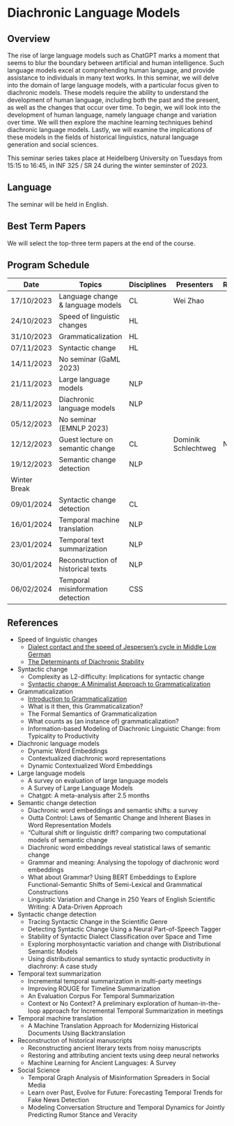 # Diachronic Language Models 

## Overview

The rise of large language models such as ChatGPT marks a moment that seems to blur the boundary between artificial and human intelligence. Such language models excel at comprehending human language, and provide assistance to individuals in many text works. In this seminar, we will delve into the domain of large language models, with a particular focus given to diachronic models. These models require the ability to understand the development of human language, including both the past and the present, as well as the changes that occur over time. To begin, we will look into the development of human language, namely language change and variation over time. We will then explore the machine learning techniques behind diachronic language models. Lastly, we will examine the implications of these models in the fields of historical linguistics, natural language generation and social sciences.

This seminar series takes place at Heidelberg University on Tuesdays from 15:15 to 16:45, in INF 325 / SR 24 during the winter seminster of 2023.

## Language
The seminar will be held in English.

## Best Term Papers
We will select the top-three term papers at the end of the course.

## Program Schedule

| Date       | Topics                            | Disciplines       | Presenters     | References |
|------------|-----------------------------------|----------------|----------------|------------|
| 17/10/2023 | Language change & language models    |   CL             | Wei Zhao       |            |
| 24/10/2023 | Speed of linguistic changes       | HL    |                |            |            
| 31/10/2023 | Grammaticalization                | HL    |                |            |            
| 07/11/2023 | Syntactic change                  | HL    |                |            |
| 14/11/2023 | No seminar (GaML 2023)            |                |                |            |
| 21/11/2023 | Large language models             | NLP    |                |            |
| 28/11/2023 | Diachronic language models        | NLP            |                |            |
| 05/12/2023 | No seminar (EMNLP 2023)           |                |                |            |
| 12/12/2023 | Guest lecture on semantic change  | CL             | Dominik Schlechtweg  |  No need          |
| 19/12/2023 | Semantic change detection         | NLP            |                |            |
| Winter Break                                   |                |                |            |
| 09/01/2024 | Syntactic change detection | CL             |                |            |
| 16/01/2024 | Temporal machine translation| NLP            |                |            |
| 23/01/2024 | Temporal text summarization       | NLP            |                |            |
| 30/01/2024 | Reconstruction of historical texts         | NLP             |                |            |
| 06/02/2024 | Temporal misinformation detection        | CSS            |                |            |


## References 

- Speed of linguistic changes
  - [Dialect contact and the speed of Jespersen’s cycle in Middle Low German](https://www.aup-online.com/docserver/fulltext/00398691/66/1/01_TET2014.1.BREI.pdf?expires=1697231538&id=id&accname=guest&checksum=51C6AE8362F81C2A8C1329C0A71AD253 )
  - [The Determinants of Diachronic Stability](https://www.google.de/books/edition/The_Determinants_of_Diachronic_Stability/knWODwAAQBAJ?hl=de&gbpv=1&dq=The+determinants+of+diachronic+stability&printsec=frontcover)
- Syntactic change
  - Complexity as L2-difficulty: Implications for syntactic change
  - [Syntactic change: A Minimalist Approach to Grammaticalization](/attachments/RobRou2003.pdf)
- Grammaticalization
  - [Introduction to Grammaticalization](/attachments/Heine2003_Grammaticalization.pdf)
  - What is it then, this Grammaticalization?
  - The Formal Semantics of Grammaticalization
  - What counts as (an instance of) grammaticalization?
  - Information-based Modeling of Diachronic Linguistic Change: from Typicality to Productivity
- Diachronic language models
  - Dynamic Word Embeddings
  - Contextualized diachronic word representations
  - Dynamic Contextualized Word Embeddings
- Large language models
  - A survey on evaluation of large language models
  - A Survey of Large Language Models
  - Chatgpt: A meta-analysis after 2.5 months
- Semantic change detection
  - Diachronic word embeddings and semantic shifts: a survey
  - Outta Control: Laws of Semantic Change and Inherent Biases in Word Representation Models
  - “Cultural shift or linguistic drift? comparing two computational models of semantic change
  - Diachronic word embeddings reveal statistical laws of semantic change
  - Grammar and meaning: Analysing the topology of diachronic word embeddings
  - What about Grammar? Using BERT Embeddings to Explore Functional-Semantic Shifts of Semi-Lexical and Grammatical Constructions
  - Linguistic Variation and Change in 250 Years of English Scientific Writing: A Data-Driven Approach
- Syntactic change detection
  - Tracing Syntactic Change in the Scientific Genre
  - Detecting Syntactic Change Using a Neural Part-of-Speech Tagger
  - Stability of Syntactic Dialect Classification over Space and Time
  - Exploring morphosyntactic variation and change with Distributional Semantic Models
  - Using distributional semantics to study syntactic productivity in diachrony: A case study
- Temporal text summarization
  - Incremental temporal summarization in multi-party meetings
  - Improving ROUGE for Timeline Summarization
  - An Evaluation Corpus For Temporal Summarization
  - Context or No Context? A preliminary exploration of human-in-the-loop approach for Incremental Temporal Summarization in meetings
- Temporal machine translation
  - A Machine Translation Approach for Modernizing Historical Documents Using Backtranslation
- Reconstructon of historical manuscripts
  - Reconstructing ancient literary texts from noisy manuscripts
  - Restoring and attributing ancient texts using deep neural networks
  - Machine Learning for Ancient Languages: A Survey
- Social Science
  - Temporal Graph Analysis of Misinformation Spreaders in Social Media
  - Learn over Past, Evolve for Future: Forecasting Temporal Trends for Fake News Detection
  - Modeling Conversation Structure and Temporal Dynamics for Jointly Predicting Rumor Stance and Veracity

